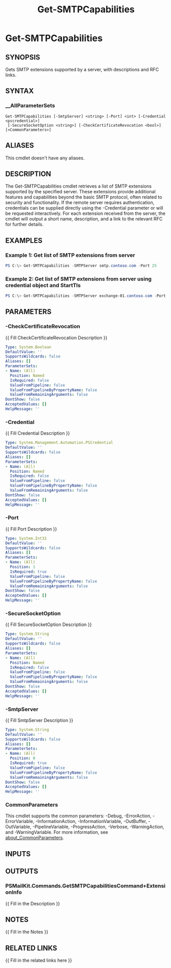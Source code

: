 ﻿---
document type: cmdlet
external help file: PSMailKit-Help.xml
HelpUri: ''
Locale: en-US
Module Name: PSMailKit
ms.date: 08.15.2025
PlatyPS schema version: 2024-05-01
title: Get-SMTPCapabilities
---

# Get-SMTPCapabilities

## SYNOPSIS

Gets SMTP extensions supported by a server, with descriptions and RFC links.

## SYNTAX

### __AllParameterSets

```
Get-SMTPCapabilities [-SmtpServer] <string> [-Port] <int> [-Credential <pscredential>]
 [-SecureSocketOption <string>] [-CheckCertificateRevocation <bool>] [<CommonParameters>]
```

## ALIASES

This cmdlet doesn't have any aliases.

## DESCRIPTION

The Get-SMTPCapabilities cmdlet retrieves a list of SMTP extensions supported by the specified server. These extensions provide additional features and capabilities beyond the basic SMTP protocol, often related to security and functionality. If the remote server requires authentication, credentials can be supplied directly using the -Credential parameter or will be requested interactively. For each extension received from the server, the cmdlet will output a short name, description, and a link to the relevant RFC for further details.

## EXAMPLES

### Example 1: Get list of SMTP extensions from server

```Powershell
PS C:\> Get-SMTPCapabilities -SMTPServer smtp.contoso.com -Port 25
```

### Example 2: Get list of SMTP extensions from server using credential object and StartTls

```Powershell
PS C:\> Get-SMTPCapabilities -SMTPServer exchange-01.contoso.com -Port 465 -SecureSocketOption StartTls -Credential (Get-Credential username)
```

## PARAMETERS

### -CheckCertificateRevocation

{{ Fill CheckCertificateRevocation Description }}

```yaml
Type: System.Boolean
DefaultValue: ''
SupportsWildcards: false
Aliases: []
ParameterSets:
- Name: (All)
  Position: Named
  IsRequired: false
  ValueFromPipeline: false
  ValueFromPipelineByPropertyName: false
  ValueFromRemainingArguments: false
DontShow: false
AcceptedValues: []
HelpMessage: ''
```

### -Credential

{{ Fill Credential Description }}

```yaml
Type: System.Management.Automation.PSCredential
DefaultValue: ''
SupportsWildcards: false
Aliases: []
ParameterSets:
- Name: (All)
  Position: Named
  IsRequired: false
  ValueFromPipeline: false
  ValueFromPipelineByPropertyName: false
  ValueFromRemainingArguments: false
DontShow: false
AcceptedValues: []
HelpMessage: ''
```

### -Port

{{ Fill Port Description }}

```yaml
Type: System.Int32
DefaultValue: ''
SupportsWildcards: false
Aliases: []
ParameterSets:
- Name: (All)
  Position: 1
  IsRequired: true
  ValueFromPipeline: false
  ValueFromPipelineByPropertyName: false
  ValueFromRemainingArguments: false
DontShow: false
AcceptedValues: []
HelpMessage: ''
```

### -SecureSocketOption

{{ Fill SecureSocketOption Description }}

```yaml
Type: System.String
DefaultValue: ''
SupportsWildcards: false
Aliases: []
ParameterSets:
- Name: (All)
  Position: Named
  IsRequired: false
  ValueFromPipeline: false
  ValueFromPipelineByPropertyName: false
  ValueFromRemainingArguments: false
DontShow: false
AcceptedValues: []
HelpMessage: ''
```

### -SmtpServer

{{ Fill SmtpServer Description }}

```yaml
Type: System.String
DefaultValue: ''
SupportsWildcards: false
Aliases: []
ParameterSets:
- Name: (All)
  Position: 0
  IsRequired: true
  ValueFromPipeline: false
  ValueFromPipelineByPropertyName: false
  ValueFromRemainingArguments: false
DontShow: false
AcceptedValues: []
HelpMessage: ''
```

### CommonParameters

This cmdlet supports the common parameters: -Debug, -ErrorAction, -ErrorVariable,
-InformationAction, -InformationVariable, -OutBuffer, -OutVariable, -PipelineVariable,
-ProgressAction, -Verbose, -WarningAction, and -WarningVariable. For more information, see
[about_CommonParameters](https://go.microsoft.com/fwlink/?LinkID=113216).

## INPUTS

## OUTPUTS

### PSMailKit.Commands.GetSMTPCapabilitiesCommand+ExtensionInfo

{{ Fill in the Description }}

## NOTES

{{ Fill in the Notes }}

## RELATED LINKS

{{ Fill in the related links here }}

